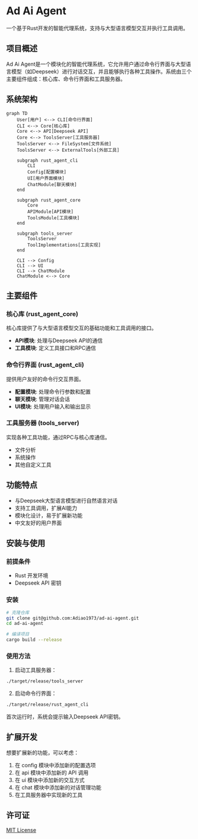 # Ad Ai Agent

一个基于Rust开发的智能代理系统，支持与大型语言模型交互并执行工具调用。

## 项目概述

Ad Ai Agent是一个模块化的智能代理系统，它允许用户通过命令行界面与大型语言模型（如Deepseek）进行对话交互，并且能够执行各种工具操作。系统由三个主要组件组成：核心库、命令行界面和工具服务器。

## 系统架构

```mermaid
graph TD
    User[用户] <--> CLI[命令行界面]
    CLI <--> Core[核心库]
    Core <--> API[Deepseek API]
    Core <--> ToolsServer[工具服务器]
    ToolsServer <--> FileSystem[文件系统]
    ToolsServer <--> ExternalTools[外部工具]
    
    subgraph rust_agent_cli
        CLI
        Config[配置模块]
        UI[用户界面模块]
        ChatModule[聊天模块]
    end
    
    subgraph rust_agent_core
        Core
        APIModule[API模块]
        ToolsModule[工具模块]
    end
    
    subgraph tools_server
        ToolsServer
        ToolImplementations[工具实现]
    end
    
    CLI --> Config
    CLI --> UI
    CLI --> ChatModule
    ChatModule <--> Core
```

## 主要组件

### 核心库 (rust_agent_core)

核心库提供了与大型语言模型交互的基础功能和工具调用的接口。

- **API模块**: 处理与Deepseek API的通信
- **工具模块**: 定义工具接口和RPC通信

### 命令行界面 (rust_agent_cli)

提供用户友好的命令行交互界面。

- **配置模块**: 处理命令行参数和配置
- **聊天模块**: 管理对话会话
- **UI模块**: 处理用户输入和输出显示

### 工具服务器 (tools_server)

实现各种工具功能，通过RPC与核心库通信。

- 文件分析
- 系统操作
- 其他自定义工具

## 功能特点

- 与Deepseek大型语言模型进行自然语言对话
- 支持工具调用，扩展AI能力
- 模块化设计，易于扩展新功能
- 中文友好的用户界面

## 安装与使用

### 前提条件

- Rust 开发环境
- Deepseek API 密钥

### 安装

```bash
# 克隆仓库
git clone git@github.com:Adiao1973/ad-ai-agent.git
cd ad-ai-agent

# 编译项目
cargo build --release
```

### 使用方法

1. 启动工具服务器：

```bash
./target/release/tools_server
```

2. 启动命令行界面：

```bash
./target/release/rust_agent_cli
```

首次运行时，系统会提示输入Deepseek API密钥。

## 扩展开发

想要扩展新的功能，可以考虑：

1. 在 config 模块中添加新的配置选项
2. 在 api 模块中添加新的 API 调用
3. 在 ui 模块中添加新的交互方式
4. 在 chat 模块中添加新的对话管理功能
5. 在工具服务器中实现新的工具

## 许可证

[MIT License](LICENSE)
